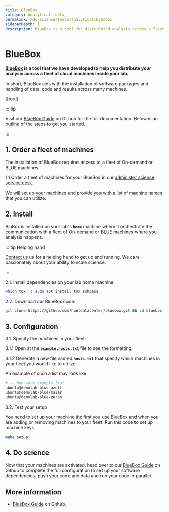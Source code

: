 ```yaml
---
title: BlueBox
category: Analytical tools
permalink: /do-science/tools/analytical/bluebox
sidebarDepth: 1
description: BlueBox is a tool for distributed analysis across a fleet of cloud machines inside your lab.
---
```


# BlueBox

**[BlueBox](https://github.com/huntdatacenter/BlueBox) is a tool that we have developed to help you distribute your analysis across a fleet of cloud machines inside your lab.**

In short, BlueBox aids with the installation of software packages and handling of data, code and results across many machines.

[[toc]]

::: tip 

Visit our [BlueBox Guide](https://github.com/huntdatacenter/BlueBox/blob/master/docs/guide.md) on Github for the full documentation. Below is an outline of the steps to get you started.

:::


## 1. Order a fleet of machines

The installation of BlueBox requires access to a fleet of On-demand or BLUE machines. 

1.1 Order a fleet of machines for your BlueBox in our [administer science service desk](/administer-science/service-desk/lab-orders/#fleet-of-blue-machines). 

We will set up your machines and provide you with a list of machine names that you can utilize.

## 2. Install

BluBox is installed on your lab's **`home`** machine where it orchestrate the communication with a fleet of On-demand or BLUE machines where you analysis happens.

::: tip Helping hand

[Contact us](/contact) us for a helping hand to get up and running. We care passionately about your ability to scale science.

:::

2.1. Install dependencies on your lab home machine:

```bash
which tox || sudo apt install tox sshpass
```

2.2. Download our BlueBox code:

```bash
git clone https://github.com/huntdatacenter/bluebox.git && cd bluebox
```

## 3. Configuration

3.1. Specify the machines in your fleet:

3.1.1 Open at the **`example.hosts.txt`** file to see the formatting. 

3.1.2 Generate a new file named **`hosts.txt`** that specify which machines in your fleet you would like to utilize. 

An example of such a list may look like: 

```bash
# -- Non-work example list
ubuntu@demolab-blue-azelf
ubuntu@demolab-blue-maiar
ubuntu@demolab-blue-zaran
```

3.2. Test your setup

You need to set up your machine the first you use BlueBox and when you are adding or removing machines to your fleet. Run this code to set up machine keys:

```bash
make setup
```

## 4. Do science

Now that your machines are activated, head over to our [BlueBox Guide](https://github.com/huntdatacenter/BlueBox/blob/master/docs/guide.md) on Github to complete the full configuration to set up your software dependencies, push your code and data and run your code in parallel.



## More information

* [BlueBox Guide](https://github.com/huntdatacenter/BlueBox/blob/master/docs/guide.md) on Github.

